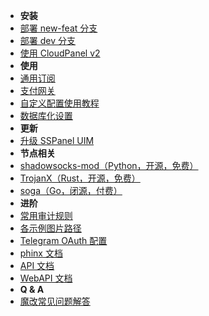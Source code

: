- **安装**
- [部署 new-feat 分支](install-using-lnmp-new-feat)
- [部署 dev 分支](install-using-lnmp-dev)
- [使用 CloudPanel v2](install-using-cloudpanel-v2)
- **使用**
- [通用订阅](universal-subscription)
- [支付网关](setup-payment-gateway)
- [自定义配置使用教程](setup-custom-config)
- [数据库化设置](database-setting)
- **更新**
- [升级 SSPanel UIM](update)
- **节点相关**
- [shadowsocks-mod（Python，开源，免费）](shadowsocks-mod-install-script)
- [TrojanX（Rust，开源，免费）](https://github.com/sspanel-uim/TrojanX/wiki)
- [soga（Go，闭源，付费）](https://github.com/sprov065/soga)
- **进阶**
- [常用审计规则](useful-detect-rules)
- [各示例图片路径](imgs-dir)
- [Telegram OAuth 配置](setup-telegram-oauth)
- [phinx 文档](phinx-doc)
- [API 文档](https://github.com/sspanel-uim/API-documents)
- [WebAPI 文档](https://github.com/sspanel-uim/WebAPI-documents)
- **Q & A**
- [魔改常见问题解答](q-and-a)
